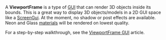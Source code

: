 A **ViewportFrame** is a type of [GUI](https://developer.roblox.com/en-us/api-reference/class/GuiObject) that can render 3D objects inside its bounds. This is a great way to display 3D objects/models in a 2D GUI space like a [ScreenGui](https://developer.roblox.com/en-us/api-reference/class/ScreenGui). At the moment, no shadow or post effects are available. Neon and Glass [materials](https://developer.roblox.com/en-us/api-reference/enum/Material) will be rendered on lowest quality.

For a step-by-step walkthrough, see the [ViewportFrame GUI](https://developer.roblox.com/en-us/articles/viewportframe-gui) article.